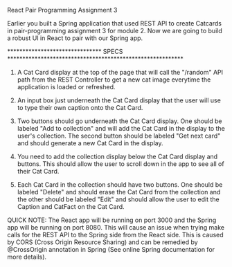 React Pair Programming Assignment 3

Earlier you built a Spring application that used REST API to create Catcards in pair-programming assignment 3 for module 2. Now we are going to build a robust UI in React to pair with our Spring app.

******************************* SPECS **********************************************************

1. A Cat Card display at the top of the page that will call the "/random" API path from the REST Controller to get a new cat image everytime the application is loaded or refreshed.

2. An input box just underneath the Cat Card display that the user will use to type their own caption onto the Cat Card. 

3. Two buttons should go underneath the Cat Card display. One should be labeled "Add to collection" and will add the Cat Card in the display to the user's collection. The second button should be labeled "Get next card" and should generate a new Cat Card in the display.

4. You need to add the collection display below the Cat Card display and buttons. This should allow the user to scroll down in the app to see all of their Cat Card.

5. Each Cat Card in the collection should have two buttons. One should be labeled "Delete" and should erase the Cat Card from the collection and the other should be labeled "Edit" and should allow the user to edit the Caption and CatFact on the Cat Card.



QUICK NOTE: The React app will be running on port 3000 and the Spring app will be running on port 8080. This will cause an issue when trying make calls for the REST API to the Spring side from the React side. This is caused by CORS (Cross Origin Resource Sharing) and can be remedied by @CrossOrigin annotation in Spring (See online Spring documentation for more details).
